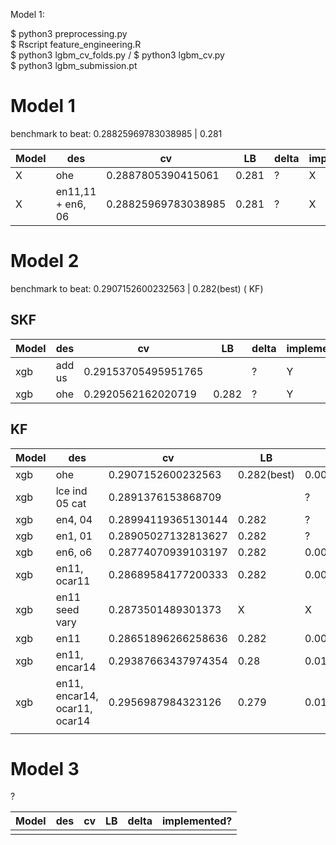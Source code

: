 Model 1: 

$ python3 preprocessing.py 
<br>
$ Rscript feature_engineering.R
<br>
$ python3 lgbm_cv_folds.py / $ python3 lgbm_cv.py 
<br>
$ python3 lgbm_submission.pt
# Model 1 


benchmark to beat: 0.28825969783038985 |  0.281 

Model | des| cv | LB |  delta | implemented? 
--- | --- | --- | --- | --- | ---
 X | ohe  |  0.2887805390415061 |  0.281   |  ? |  X 
 X | en11,11 + en6, 06  |  0.28825969783038985 |  0.281  |  ? |  X 


# Model 2 


benchmark to beat: 0.2907152600232563  | 0.282(best) ( KF) 


## SKF 



Model | des| cv | LB |  delta | implemented? 
--- | --- | --- | --- | --- | ---
xgb | add us |  0.29153705495951765  |    | ?  | Y
xgb | ohe |  0.2920562162020719  | 0.282   | ?  | Y


## KF 

Model | des| cv | LB |  delta | implemented? 
--- | --- | --- | --- | --- | ---
xgb | ohe |  0.2907152600232563  | 0.282(best)   | 0.008  | Y
xgb | lce ind 05 cat |  0.2891376153868709  |    | ?  | X
xgb | en4, 04 |  0.28994119365130144   |  0.282  | ?  | Y
xgb | en1, 01 | 0.28905027132813627   |  0.282  | ?  |  Y
xgb | en6, o6 | 0.28774070939103197  | 0.282   |  0.005 |  Y
xgb | en11, ocar11 | 0.28689584177200333  |  0.282  | 0.004895841772  |  Y
xgb | en11 seed vary | 0.2873501489301373   |  X  | X  |  X
xgb | en11 | 0.28651896266258636   | 0.282   | 0.0045189626625  |  X
xgb | en11, encar14  | 0.29387663437974354  | 0.28   | 0.0138766343797  |  X
xgb | en11, encar14, ocar11, ocar14  | 0.2956987984323126  | 0.279   | 0.0166987984323126  |  X
 |  |   |    |   |  


# Model 3 

?


Model | des| cv | LB |  delta | implemented? 
--- | --- | --- | --- | --- | ---
 |  |   |    |   |  
